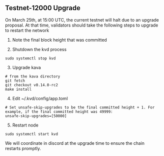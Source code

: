 ## Testnet-12000 Upgrade

On March 25th, at 15:00 UTC, the current testnet will halt due to an upgrade proposal. At that time, validators should take the following steps to upgrade to restart the network


1. Note the final block height that was committed

2. Shutdown the kvd process

```
sudo systemctl stop kvd
```

3. Upgrade kava

```
# from the kava directory
git fetch
git checkout v0.14.0-rc2
make install
```

4. Edit ~/.kvd/config/app.toml

```
# Set unsafe-skip-upgrades to be the final committed height + 1. For example, if the final committed height was 49999:
unsafe-skip-upgrades=[50000]
```

5. Restart node

```
sudo systemctl start kvd
```


We will coordinate in discord at the upgrade time to ensure the chain restarts promptly.
